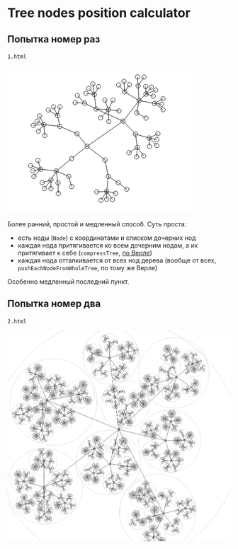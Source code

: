 Tree nodes position calculator
==============================

## Попытка номер раз

`1.html`

![First version](https://raw.githubusercontent.com/3bl3gamer/tree-pos/master/1.png "First version")

Более ранний, простой и медленный способ. Суть проста:
 * есть ноды (`Node`) с координатами и списком дочерних нод
 * каждая нода притягивается ко всем дочерним нодам, а их притягивает к себе (`compressTree`, [по Верле](http://ru.wikipedia.org/wiki/%D0%98%D0%BD%D1%82%D0%B5%D0%B3%D1%80%D0%B8%D1%80%D0%BE%D0%B2%D0%B0%D0%BD%D0%B8%D0%B5_%D0%92%D0%B5%D1%80%D0%BB%D0%B5))
 * каждая нода отталкивается от всех нод дерева (вообще от всех, `pushEachNodeFromWholeTree`, по тому же Верле)

Особенно медленный последний пункт.


## Попытка номер два

`2.html`

![Second version](https://raw.githubusercontent.com/3bl3gamer/tree-pos/master/2.png "Second version")
